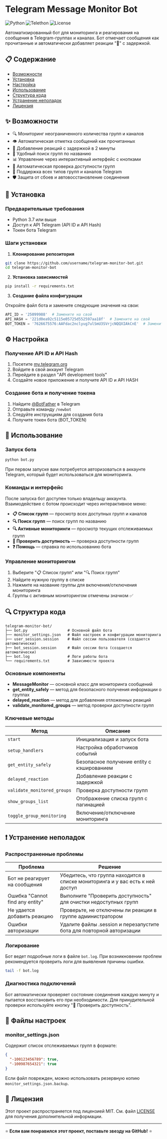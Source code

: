 # Telegram Message Monitor Bot

![Python](https://img.shields.io/badge/python-3.7%2B-blue) ![Telethon](https://img.shields.io/badge/telethon-latest-brightgreen) ![License](https://img.shields.io/badge/license-MIT-green)

Автоматизированный бот для мониторинга и реагирования на сообщения в Telegram-группах и каналах. Бот отмечает сообщения как прочитанные и автоматически добавляет реакции "👀" с задержкой.

## 📋 Содержание

- [Возможности](#-возможности)
- [Установка](#-установка)
- [Настройка](#️-настройка)
- [Использование](#-использование)
- [Структура кода](#-структура-кода)
- [Устранение неполадок](#-устранение-неполадок)
- [Лицензия](#-лицензия)

## ✨ Возможности

- 🔍 Мониторинг неограниченного количества групп и каналов
- 👁️ Автоматическая отметка сообщений как прочитанных
- 👀 Добавление реакций с задержкой в 2 минуты
- 🔎 Удобный поиск групп по названию
- 📊 Управление через интерактивный интерфейс с кнопками
- 🔄 Автоматическая проверка доступности групп
- 📱 Поддержка всех типов групп и каналов Telegram
- 🛡️ Защита от сбоев и автовосстановление соединения

## 🔧 Установка

### Предварительные требования

- Python 3.7 или выше
- Доступ к API Telegram (API ID и API Hash)
- Токен бота Telegram

### Шаги установки

1. **Клонирование репозитория**

```bash
git clone https://github.com/username/telegram-monitor-bot.git
cd telegram-monitor-bot
```

2. **Установка зависимостей**

```bash
pip install -r requirements.txt
```

3. **Создание файла конфигурации**

Откройте файл бота и замените следующие значения на свои:

```python
API_ID = '25099988'  # Замените на свой
API_HASH = '221d0ea92c5115e05725d552597aa18f'  # Замените на свой
BOT_TOKEN = '7626675576:AAFdac2nclyug7ulSmU3SVrjcNQQXIAkCnE'  # Замените на свой
```

## ⚙️ Настройка

### Получение API ID и API Hash

1. Посетите [my.telegram.org](https://my.telegram.org/)
2. Войдите в свой аккаунт Telegram
3. Перейдите в раздел "API development tools"
4. Создайте новое приложение и получите API ID и API HASH

### Создание бота и получение токена

1. Найдите [@BotFather](https://t.me/BotFather) в Telegram
2. Отправьте команду `/newbot`
3. Следуйте инструкциям для создания бота
4. Получите токен бота (BOT_TOKEN)

## 🚀 Использование

### Запуск бота

```bash
python bot.py
```

При первом запуске вам потребуется авторизоваться в аккаунте Telegram, который будет использоваться для мониторинга.

### Команды и интерфейс

После запуска бот доступен только владельцу аккаунта. Взаимодействие с ботом происходит через интерактивное меню:

- **📋 Список групп** — просмотр всех доступных групп и каналов
- **🔍 Поиск групп** — поиск групп по названию
- **🔍 Активные мониторинги** — просмотр текущих отслеживаемых групп
- **🔄 Проверить доступность** — проверка доступности групп
- **❓ Помощь** — справка по использованию бота

### Управление мониторингом

1. Выберите "📋 Список групп" или "🔍 Поиск групп"
2. Найдите нужную группу в списке
3. Нажмите на название группы для включения/отключения мониторинга
4. Группы с активным мониторингом отмечены значком ✅

## 🔍 Структура кода

```
telegram-monitor-bot/
├── bot.py                  # Основной файл бота
├── monitor_settings.json   # Файл настроек и конфигурации мониторинга
├── user_session.session    # Файл сессии пользователя (создается автоматически)
├── bot_session.session     # Файл сессии бота (создается автоматически)
├── bot.log                 # Логи работы бота
└── requirements.txt        # Зависимости проекта
```

### Основные компоненты

- **MessageMonitor** — основной класс для мониторинга сообщений
- **get_entity_safely** — метод для безопасного получения информации о группах
- **delayed_reaction** — метод для добавления отложенных реакций
- **validate_monitored_groups** — метод проверки доступности групп

### Ключевые методы

| Метод | Описание |
|-------|----------|
| `start` | Инициализация и запуск бота |
| `setup_handlers` | Настройка обработчиков событий |
| `get_entity_safely` | Безопасное получение entity с кэшированием |
| `delayed_reaction` | Добавление реакции с задержкой |
| `validate_monitored_groups` | Проверка доступности групп |
| `show_groups_list` | Отображение списка групп с пагинацией |
| `toggle_group_monitoring` | Включение/отключение мониторинга |

## ❗ Устранение неполадок

### Распространенные проблемы

| Проблема | Решение |
|----------|---------|
| Бот не реагирует на сообщения | Убедитесь, что группа находится в списке мониторинга и у вас есть к ней доступ |
| Ошибка "Cannot find any entity" | Выполните "Проверить доступность" для очистки недоступных групп |
| Не удается добавить реакцию | Проверьте, не отключены ли реакции в группе администратором |
| Ошибки авторизации | Удалите файлы .session и перезапустите бота для повторной авторизации |

### Логирование

Бот ведет подробные логи в файле `bot.log`. При возникновении проблем рекомендуется проверить логи для выявления причины ошибки.

```bash
tail -f bot.log
```

### Диагностика подключений

Бот автоматически проверяет состояние соединения каждую минуту и пытается восстановить его при необходимости. Для принудительной проверки используйте кнопку "🔄 Проверить доступность".

## 💾 Файлы настроек

### monitor_settings.json

Содержит список отслеживаемых групп в формате:

```json
{
  "-100123456789": true,
  "-100987654321": true
}
```

Если файл поврежден, можно использовать резервную копию `monitor_settings.json.backup`.

## 📄 Лицензия

Этот проект распространяется под лицензией MIT. См. файл [LICENSE](LICENSE) для получения дополнительной информации.

---

⭐ **Если вам понравился этот проект, поставьте звезду на GitHub!** ⭐
